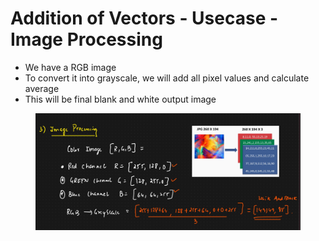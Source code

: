 # Addition of Vectors - Usecase - Image Processing

* We have a RGB image
* To convert it into grayscale, we will add all pixel values and calculate average
* This will be final blank and white output image

<figure><img src="../../.gitbook/assets/image (7) (1) (1).png" alt=""><figcaption></figcaption></figure>
